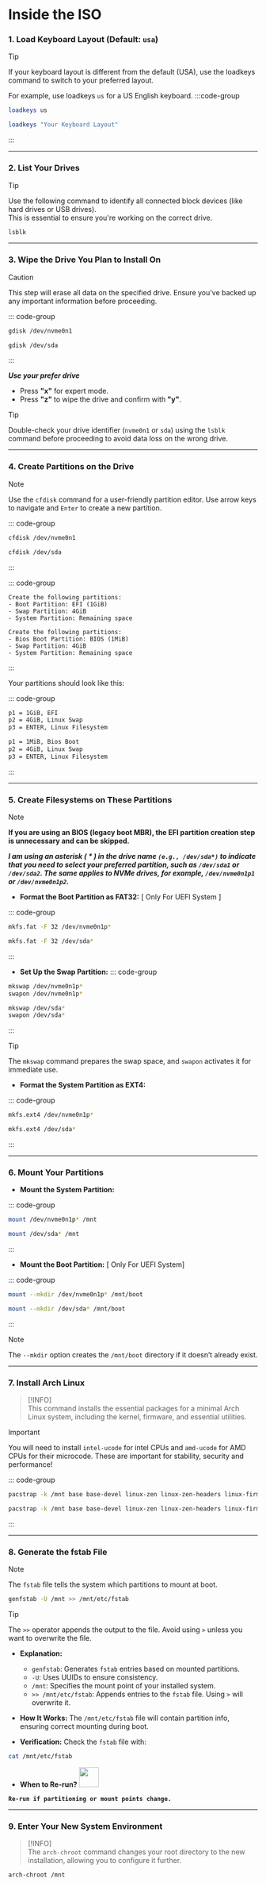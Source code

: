 # **Inside the ISO**

### **1. Load Keyboard Layout** (Default: `usa`)

> [!TIP]  
>If your keyboard layout is different from the default (USA), use the loadkeys command to switch to your preferred layout.
>
> For example, use loadkeys `us` for a US English keyboard.
:::code-group
```sh [US Keyboard]
loadkeys us
```
```sh [Custom Keyboard]
loadkeys "Your Keyboard Layout"
```
:::

---

### **2. List Your Drives**
> [!TIP]  
> Use the following command to identify all connected block devices (like hard drives or USB drives).  
> This is essential to ensure you're working on the correct drive.

```sh
lsblk
```

---

### **3. Wipe the Drive You Plan to Install On**  
> [!CAUTION]  
> This step will erase all data on the specified drive. Ensure you’ve backed up any important information before proceeding.

::: code-group
```bash [NVMe Drive]
gdisk /dev/nvme0n1
```

```bash [SATA Drive]
gdisk /dev/sda
```
:::

<strong>*Use your prefer drive*</strong>

- Press **"x"** for expert mode.  
- Press **"z"** to wipe the drive and confirm with **"y"**.

> [!TIP]  
> Double-check your drive identifier (`nvme0n1` or `sda`) using the `lsblk` command before proceeding to avoid data loss on the wrong drive.

---

### **4. Create Partitions on the Drive**
> [!NOTE]  
> Use the `cfdisk` command for a user-friendly partition editor. Use arrow keys to navigate and `Enter` to create a new partition.

::: code-group
```bash [NVMe Drive]
cfdisk /dev/nvme0n1
```

```bash [SATA Drive]
cfdisk /dev/sda
```
:::

::: code-group

```text [UEFI]
Create the following partitions:
- Boot Partition: EFI (1GiB)
- Swap Partition: 4GiB
- System Partition: Remaining space  
```

```text [MBR BIOS (legacy boot)]
Create the following partitions:
- Bios Boot Partition: BIOS (1MiB)
- Swap Partition: 4GiB
- System Partition: Remaining space  
```
:::

Your partitions should look like this:

::: code-group

```bash [UEFI]
p1 = 1GiB, EFI
p2 = 4GiB, Linux Swap
p3 = ENTER, Linux Filesystem
```

```bash [MBR BIOS (legacy boot)]
p1 = 1MiB, Bios Boot
p2 = 4GiB, Linux Swap
p3 = ENTER, Linux Filesystem
```
:::

---

### **5. Create Filesystems on These Partitions**

> [!NOTE]
> **If you are using an BIOS (legacy boot MBR), the EFI partition creation step is unnecessary and can be skipped.**
>
> ***I am using an asterisk ( * ) in the drive name **`(e.g., /dev/sda*)`** to indicate that you need to select your preferred partition, such as **`/dev/sda1`** or **`/dev/sda2`**. The same applies to NVMe drives, for example, **`/dev/nvme0n1p1`** or **`/dev/nvme0n1p2`**.***


- **Format the Boot Partition as FAT32:** [ Only For UEFI System ]

::: code-group
```bash [NVMe Drive]
mkfs.fat -F 32 /dev/nvme0n1p*
```

```bash [SATA Drive]
mkfs.fat -F 32 /dev/sda*
```
:::

- **Set Up the Swap Partition:**
::: code-group

```bash [NVMe Drive]
mkswap /dev/nvme0n1p*
swapon /dev/nvme0n1p*
```

```bash [SATA Drive]
mkswap /dev/sda*
swapon /dev/sda*
```
:::

> [!TIP]  
> The `mkswap` command prepares the swap space, and `swapon` activates it for immediate use.

- **Format the System Partition as EXT4:**

::: code-group

```bash [NVMe Drive]
mkfs.ext4 /dev/nvme0n1p*
```

```bash [SATA Drive]
mkfs.ext4 /dev/sda*
```
:::

---

### **6. Mount Your Partitions**
- **Mount the System Partition:**

::: code-group
```bash [NVMe Drive]
mount /dev/nvme0n1p* /mnt
```

```bash [SATA Drive]
mount /dev/sda* /mnt
```
:::

- **Mount the Boot Partition:** [ Only For UEFI System]

::: code-group
```bash [NVMe Drive]
mount --mkdir /dev/nvme0n1p* /mnt/boot
```

```bash [SATA Drive]
mount --mkdir /dev/sda* /mnt/boot
```
:::

> [!NOTE]  
> The `--mkdir` option creates the `/mnt/boot` directory if it doesn’t already exist.

---

### **7. Install Arch Linux**
> [!INFO]  
> This command installs the essential packages for a minimal Arch Linux system, including the kernel, firmware, and essential utilities.

> [!IMPORTANT]
> You will need to install `intel-ucode` for intel CPUs
> and `amd-ucode` for AMD CPUs for their microcode. These are important for stability, security and performance!

::: code-group

```bash [UEFI]
pacstrap -k /mnt base base-devel linux-zen linux-zen-headers linux-firmware sof-firmware nano networkmanager grub wget git efibootmgr intel-ucode bash-completion
```

```bash [MBR BIOS (legacy boot)]
pacstrap -k /mnt base base-devel linux-zen linux-zen-headers linux-firmware sof-firmware nano networkmanager grub wget git intel-ucode bash-completion
```

:::

---

### **8. Generate the fstab File**
> [!NOTE]  
> The `fstab` file tells the system which partitions to mount at boot.

```bash
genfstab -U /mnt >> /mnt/etc/fstab
```

> [!TIP]  
> The `>>` operator appends the output to the file. Avoid using `>` unless you want to overwrite the file.

- **Explanation:**
  - `genfstab`: Generates `fstab` entries based on mounted partitions.
  - `-U`: Uses UUIDs to ensure consistency.
  - `/mnt`: Specifies the mount point of your installed system.
  - `>> /mnt/etc/fstab`: Appends entries to the `fstab` file. Using `>` will overwrite it.

- **How It Works:**
The `/mnt/etc/fstab` file will contain partition info, ensuring correct mounting during boot.

- **Verification:**
Check the `fstab` file with:

```bash
cat /mnt/etc/fstab
```

- **When to Re-run?** <img src="https://cdn-icons-png.flaticon.com/128/14865/14865151.png" width="40" />

**`Re-run if partitioning or mount points change.`**

---

### **9. Enter Your New System Environment**
> [!INFO]  
> The `arch-chroot` command changes your root directory to the new installation, allowing you to configure it further.

```bash
arch-chroot /mnt
```

